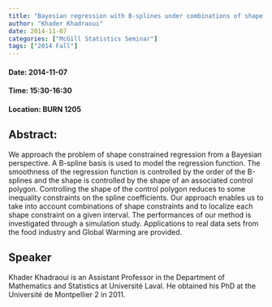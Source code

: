 ```yaml
---
title: "Bayesian regression with B-splines under combinations of shape constraints and smoothness properties"
author: "Khader Khadraoui"
date: 2014-11-07
categories: ["McGill Statistics Seminar"]
tags: ["2014 Fall"]
---
```


#### Date: 2014-11-07
#### Time: 15:30-16:30
#### Location: BURN 1205

## Abstract:

We approach the problem of shape constrained regression from a Bayesian perspective. A B-spline basis is used to model the regression function. The smoothness of the regression function is controlled by the order of the B-splines and the shape is controlled by the shape of an associated control polygon. Controlling the shape of the control polygon reduces to some inequality constraints on the spline coefficients. Our approach enables us to take into account combinations of shape constraints and to localize each shape constraint on a given interval. The performances of our method is investigated through a simulation study. Applications to real data sets from the food industry and Global Warming are provided.



## Speaker

Khader Khadraoui is an Assistant Professor in the Department of Mathematics and Statistics at Université Laval. He obtained his PhD at the Université de Montpellier 2 in 2011.

